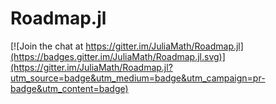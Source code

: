 # Roadmap.jl

[![Join the chat at https://gitter.im/JuliaMath/Roadmap.jl](https://badges.gitter.im/JuliaMath/Roadmap.jl.svg)](https://gitter.im/JuliaMath/Roadmap.jl?utm_source=badge&utm_medium=badge&utm_campaign=pr-badge&utm_content=badge)